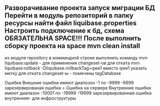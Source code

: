 Разворачивание проекта
запуск миграции БД
Перейти в модуль репозиторий в папку ресурсы
найти файл liquibase.properties
Настроить подключение к бд, схема ОБЯЗАТЕЛЬНА SPACE!!!
После выполнить сборку проекта на space mvn clean install
----------------------------------------------------------
из модуля repository в коммандной строке выполнить команду
mvn liquibase:update - для применения changeset-ов
для отката
mvn liquibase:rollback -Dliquibase.rollbackTag=qwe1
вместо qwe1 указать метку для отката
changeset-ы - помечены tagDatabase


Ошибки
Внешние ошибки имеют диапозон -1 по -9999
-9999 зарезервированая ошибка = Ошибка на сервере
Внутренние ошибки имеют диапазон -10001 по -19999
-19999 зарезервированная ошибка внутренняя- для инфроструктуры